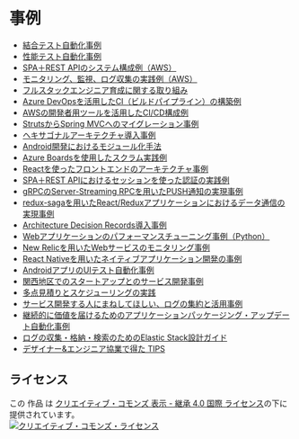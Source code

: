 # 事例

* [結合テスト自動化事例](./canal-testing/README.md)
* [性能テスト自動化事例](./performance-testing/README.md)
* [SPA＋REST APIのシステム構成例（AWS）](./spa-rest-api-system-design-on-aws/README.md)
* [モニタリング、監視、ログ収集の実践例（AWS）](./monitoring-on-aws/README.md)
* [フルスタックエンジニア育成に関する取り組み](./full-stack-engineer-training/README.md)
* [Azure DevOpsを活用したCI（ビルドパイプライン）の構築例](./ci-on-azure/README.md)
* [AWSの開発者用ツールを活用したCI/CD構成例](./cicd-on-aws/README.md)
* [StrutsからSpring MVCへのマイグレーション事例](./migration-from-struts-to-springmvc/README.md)
* [ヘキサゴナルアーキテクチャ導入事例](./hexagonal-architecture/README.md)
* [Android開発におけるモジュール化手法](./android-di-modules/README.md)
* [Azure Boardsを使用したスクラム実践例](./scrum-on-azure/README.md)
* [Reactを使ったフロントエンドのアーキテクチャ事例](./react-spa-architecture/README.md)
* [SPA＋REST APIにおけるセッションを使った認証の実践例](./authn-authz-session/README.md)
* [gRPCのServer-Streaming RPCを用いたPUSH通知の実現事例](./grpc-push-notification/README.md)
* [redux-sagaを用いたReact/Reduxアプリケーションにおけるデータ通信の実現事例](./redux-saga/README.md)
* [Architecture Decision Records導入事例](./architecture-decision-records/README.md)
* [Webアプリケーションのパフォーマンスチューニング事例（Python）](./python-webapp-performance-turing/README.md)
* [New Relicを用いたWebサービスのモニタリング事例](./application-performance-monitoring/README.md)
* [React Nativeを用いたネイティブアプリケーション開発の事例](./react-native-shotodoke/README.md)
* [AndroidアプリのUIテスト自動化事例](./android-ui-test-tool/README.md)
* [関西地区でのスタートアップとのサービス開発事例](./kansai-service-dev/README.md)
* [多点見積りとスケジューリングの実践](./rb-estimation/README.md)
* [サービス開発する人にまねしてほしい、ログの集約と活用事例](./improvement-by-visualization/README.md)
* [継続的に価値を届けるためのアプリケーションパッケージング・アップデート自動化事例](./electron-cd/README.md)
* [ログの収集・格納・検索のためのElastic Stack設計ガイド](./elasticstack_introduction/README.md)
* [デザイナー&エンジニア協業で得た TIPS](./collaborate-designer-engineer/README.md)

## ライセンス

この 作品 は <a rel="license" href="http://creativecommons.org/licenses/by-sa/4.0/">クリエイティブ・コモンズ 表示 - 継承 4.0 国際 ライセンス</a>の下に提供されています。
<br />
<a rel="license" href="http://creativecommons.org/licenses/by-sa/4.0/">
  <img alt="クリエイティブ・コモンズ・ライセンス" style="border-width:0" src="https://i.creativecommons.org/l/by-sa/4.0/88x31.png" />
</a>
